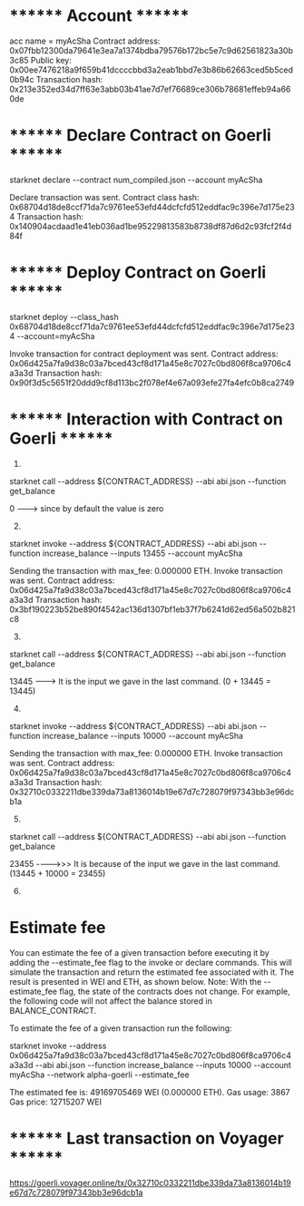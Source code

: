 # ****** Account ******
acc name = myAcSha
Contract address: 0x07fbb12300da79641e3ea7a1374bdba79576b172bc5e7c9d62561823a30b3c85
Public key: 0x00ee7476218a9f659b41dccccbbd3a2eab1bbd7e3b86b62663ced5b5ced0b94c
Transaction hash: 0x213e352ed34d7ff63e3abb03b41ae7d7ef76689ce306b78681effeb94a660de


# ******  Declare Contract on Goerli ******
starknet declare --contract num_compiled.json --account myAcSha

Declare transaction was sent.
Contract class hash: 0x68704d18de8ccf71da7c9761ee53efd44dcfcfd512eddfac9c396e7d175e234
Transaction hash: 0x140904acdaad1e41eb036ad1be95229813583b8738df87d6d2c93fcf2f4d84f

# ******   Deploy Contract on Goerli   ******
starknet deploy --class_hash 0x68704d18de8ccf71da7c9761ee53efd44dcfcfd512eddfac9c396e7d175e234 --account=myAcSha

Invoke transaction for contract deployment was sent.
Contract address: 0x06d425a7fa9d38c03a7bced43cf8d171a45e8c7027c0bd806f8ca9706c4a3a3d
Transaction hash: 0x90f3d5c5651f20ddd9cf8d113bc2f078ef4e67a093efe27fa4efc0b8ca2749

# ******   Interaction with Contract on Goerli   ******
1)
starknet call --address ${CONTRACT_ADDRESS} --abi abi.json --function get_balance

0 ---> since by default the value is zero

2)
starknet invoke --address ${CONTRACT_ADDRESS} --abi abi.json --function increase_balance --inputs 13455 --account myAcSha

Sending the transaction with max_fee: 0.000000 ETH.
Invoke transaction was sent.
Contract address: 0x06d425a7fa9d38c03a7bced43cf8d171a45e8c7027c0bd806f8ca9706c4a3a3d
Transaction hash: 0x3bf190223b52be890f4542ac136d1307bf1eb37f7b6241d62ed56a502b821c8

3)
starknet call --address ${CONTRACT_ADDRESS} --abi abi.json --function get_balance

13445 ---> It is the input we gave in the last command. (0 + 13445 = 13445)

4)
starknet invoke --address ${CONTRACT_ADDRESS} --abi abi.json --function increase_balance --inputs 10000 --account myAcSha

Sending the transaction with max_fee: 0.000000 ETH.
Invoke transaction was sent.
Contract address: 0x06d425a7fa9d38c03a7bced43cf8d171a45e8c7027c0bd806f8ca9706c4a3a3d
Transaction hash: 0x32710c0332211dbe339da73a8136014b19e67d7c728079f97343bb3e96dcb1a

5)
starknet call --address ${CONTRACT_ADDRESS} --abi abi.json --function get_balance

23455 ---->>>  It is because of the input we gave in the last command. (13445 + 10000  = 23455)

6)
# Estimate fee
You can estimate the fee of a given transaction before executing it by adding the --estimate_fee flag to the invoke or declare commands. This will simulate the transaction and return the estimated fee associated with it. The result is presented in WEI and ETH, as shown below. 
Note: With the --estimate_fee flag, the state of the contracts does not change. For example, the following code will not affect the balance stored in BALANCE_CONTRACT.

To estimate the fee of a given transaction run the following:

starknet invoke --address 0x06d425a7fa9d38c03a7bced43cf8d171a45e8c7027c0bd806f8ca9706c4a3a3d --abi abi.json --function increase_balance --inputs 10000 --account myAcSha --network alpha-goerli --estimate_fee

The estimated fee is: 49169705469 WEI (0.000000 ETH).
Gas usage: 3867
Gas price: 12715207 WEI

# ****** Last transaction on Voyager ****** 
https://goerli.voyager.online/tx/0x32710c0332211dbe339da73a8136014b19e67d7c728079f97343bb3e96dcb1a